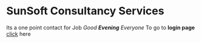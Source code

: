 # SunSoft Consultancy Services
Its a one point contact for Job
_Good **Evening** Everyone_
To go to **login page** [click](login.html) here
